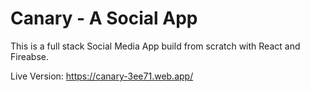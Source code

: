 # Canary - A Social App

This is a full stack Social Media App build from scratch with React and Fireabse.

Live Version: https://canary-3ee71.web.app/
